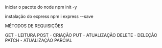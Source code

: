 iniciar o pacote do node
npm init -y

instalação do express
npm i express --save


MÉTODOS DE REQUISIÇÕES

GET - LEITURA
POST - CRIAÇÃO
PUT - ATUALIZAÇÃO
DELETE - DELEÇÃO
PATCH - ATUALIZAÇÃO PARCIAL
